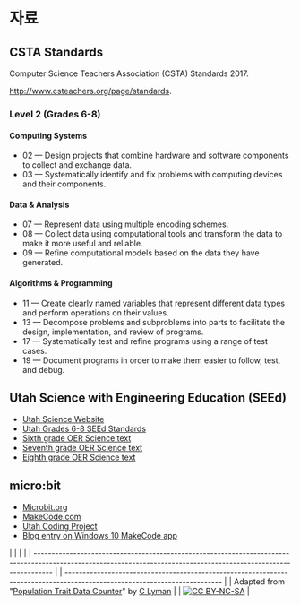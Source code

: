 # 자료

## CSTA Standards

Computer Science Teachers Association (CSTA) Standards 2017.

http://www.csteachers.org/page/standards.

### Level 2 (Grades 6-8)

#### Computing Systems

* 02 — Design projects that combine hardware and software components to collect and exchange data.
* 03 — Systematically identify and fix problems with computing devices and their components.

#### Data & Analysis

* 07 — Represent data using multiple encoding schemes.
* 08 — Collect data using computational tools and transform the data to make it more useful and reliable.
* 09 — Refine computational models based on the data they have generated.

#### Algorithms & Programming

* 11 — Create clearly named variables that represent different data types and perform operations on their values.
* 13 — Decompose problems and subproblems into parts to facilitate the design, implementation, and review of programs.
* 17 — Systematically test and refine programs using a range of test cases.
* 19 — Document programs in order to make them easier to follow, test, and debug. 

## Utah Science with Engineering Education (SEEd)

* [Utah Science Website](https://schools.utah.gov/curr/science)
* [Utah Grades 6-8 SEEd Standards](https://schools.utah.gov/file/265a0b53-b6a7-48fb-b253-b6a5f38ffe19)
* [Sixth grade OER Science text](https://eq.uen.org/emedia/items/dae58176-b839-4b26-87e4-09ca5ed98875/1/Grade6RS.pdf)
* [Seventh grade OER Science text](https://eq.uen.org/emedia/items/afd89ff1-054c-4ac5-a712-67f4c6029644/1/Grade7RS.pdf)
* [Eighth grade OER Science text](https://eq.uen.org/emedia/items/e5219302-32b9-4c2f-ad65-38f303da6654/1/Grade8RS.pdf)

## micro:bit

* [Microbit.org](http://microbit.org)
* [MakeCode.com](https://makecode.com)
* [Utah Coding Project](http://utahcoding.org)
* [Blog entry on Windows 10 MakeCode app](https://sites.google.com/view/utahcodingproject/blog/2018-jan-makecode-app)

  


|                                                                                                                                                                   |  |                                                                                                                           |
| ----------------------------------------------------------------------------------------------------------------------------------------------------------------- |  | ------------------------------------------------------------------------------------------------------------------------- |
| Adapted from "[Population Trait Data Counter](https://drive.google.com/open?id=1CC5uhIoZK4Q67vU5Ldwna6GEeZYXNDYzgO8BUUjPuwI)" by [C Lyman](http://utahcoding.org) |  | [![CC BY-NC-SA](https://licensebuttons.net/l/by-nc-sa/4.0/80x15.png)](https://creativecommons.org/licenses/by-nc-sa/4.0/) |